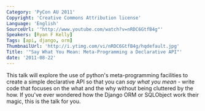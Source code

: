 ```yaml
---
Category: 'PyCon AU 2011'
Copyright: 'Creative Commons Attribution license'
Language: 'English'
SourceUrl: '"http://www.youtube.com/watch?v=nRDC6GtfB4g"'
Speakers: [Ryan F Kelly]
Tags: [api, django, orm]
ThumbnailUrl: 'http://i.ytimg.com/vi/nRDC6GtfB4g/hqdefault.jpg'
Title: '"Say What You Mean: Meta-Programming a Declarative API"'
date: '2011-08-22'
---
```

This talk will explore the use of python's meta-programming facilities to
create a simple declarative API so that you can *say what you mean* - write
code that focuses on the what and the why without being cluttered by the how.
If you've ever wondered how the Django ORM or SQLObject work their magic, this
is the talk for you.

